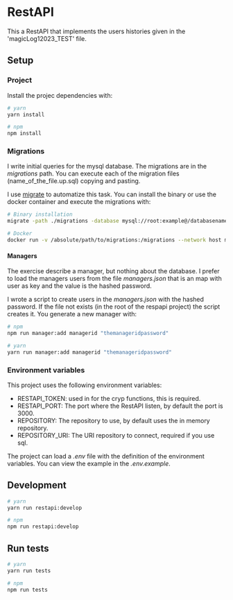 # RestAPI
This a RestAPI that implements the users histories given in the 'magicLog12023_TEST' file.

## Setup

### Project
Install the projec dependencies with:
```sh
# yarn
yarn install

# npm
npm install
```

### Migrations
I write initial queries for the mysql database. The migrations are in the *migrations* path. You can execute each of the migration files (name_of_the_file.up.sql) copying and pasting.

I use [migrate](https://github.com/golang-migrate/migrate) to automatize this task. You can install the binary or use the docker container and execute the migrations with:
```sh
# Binary installation
migrate -path ./migrations -database mysql://root:example@/databasename up

# Docker
docker run -v /absolute/path/to/migrations:/migrations --network host migrate/migrate -path=/migrations/ -database mysql://root:example@/databasename up
```

#### Managers
The exercise describe a manager, but nothing about the database. I prefer to load the managers users from the file *managers.json* that is an map with user as key and the value is the hashed password.

I wrote a script to create users in the *managers.json* with the hashed password. If the file not exists (in the root of the respapi project) the script creates it. You generate a new manager with:
```sh
# npm
npm run manager:add managerid "themanageridpassword"

# yarn
yarn run manager:add managerid "themanageridpassword"
```

### Environment variables
This project uses the following environment variables:
* RESTAPI_TOKEN: used in for the cryp functions, this is required.
* RESTAPI_PORT: The port where the RestAPI listen, by default the port is 3000.
* REPOSITORY: The repository to use, by default uses the in memory repository.
* REPOSITORY_URI: The URI repository to connect, required if you use sql.

The project can load a *.env* file with the definition of the environment variables. You can view the example in the *.env.example*.

## Development
```sh
# yarn
yarn run restapi:develop

# npm
npm run restapi:develop
```

## Run tests
```sh
# yarn
yarn run tests

# npm
npm run tests
```
